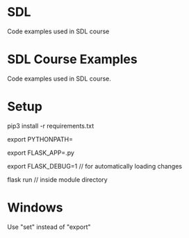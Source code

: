 # SDL
Code examples used in SDL course

# SDL Course Examples

Code examples used in SDL course.

# Setup

pip3 install -r requirements.txt

export PYTHONPATH=

export FLASK_APP=.py

export FLASK_DEBUG=1 // for automatically loading changes

flask run // inside module directory

# Windows

Use "set" instead of "export"

